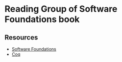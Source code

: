 # Reading Group of Software Foundations book

## Resources

- [Software Foundations](http://www.cis.upenn.edu/~bcpierce/sf/current/index.html)
- [Coq](https://coq.inria.fr/)

